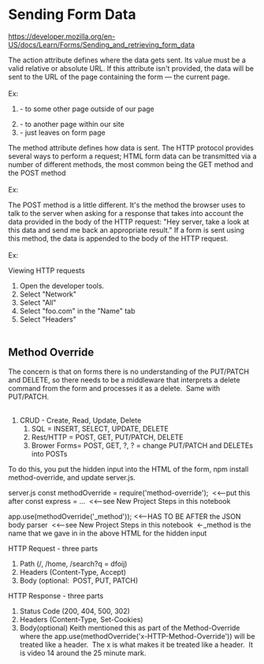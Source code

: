 # Sending Form Data
https://developer.mozilla.org/en-US/docs/Learn/Forms/Sending_and_retrieving_form_data


The action attribute defines where the data gets sent. Its value must be a valid relative or absolute URL. If this attribute isn't provided, the data will be sent to the URL of the page containing the form — the current page.
<br><br>
Ex:
<br>
1. <form action="https://example.com"> - to some other page outside of our page
2. <form action="/somewhere_else"> - to another page within our site
3. <form> - just leaves on form page

The method attribute defines how data is sent. The HTTP protocol provides several ways to perform a request; HTML form data can be transmitted via a number of different methods, the most common being the GET method and the POST method
<br><br>
Ex:
<br>
<form action="http://www.foo.com" method="GET">

The POST method is a little different. It's the method the browser uses to talk to the server when asking for a response that takes into account the data provided in the body of the HTTP request: "Hey server, take a look at this data and send me back an appropriate result." If a form is sent using this method, the data is appended to the body of the HTTP request.
<br><br>
Ex:
<br>
<form action="http://www.foo.com" method="POST">

Viewing HTTP requests
<br>
1. Open the developer tools.
2. Select "Network"
3. Select "All"
4. Select "foo.com" in the "Name" tab
5. Select "Headers"
<br><br>

## Method Override
The concern is that on forms there is no understanding of the PUT/PATCH and DELETE, so there needs to be a middleware that interprets a delete command from the form and processes it as a delete.  Same with PUT/PATCH.
<br><br>
1. CRUD - Create, Read, Update, Delete
	1. SQL = INSERT, SELECT, UPDATE, DELETE
	2. Rest/HTTP = POST, GET, PUT/PATCH, DELETE
	3. Brower Forms= POST, GET, ?, ? = change PUT/PATCH and DELETEs into POSTs

To do this, you put the hidden input into the HTML of the form, npm install method-override, and update server.js.

server.js
const methodOverride = require('method-override');  <<--put this after const express = ...  <<--see New Project Steps in this notebook

app.use(methodOverride('_method')); <<--HAS TO BE AFTER the JSON body parser  <<--see New Project Steps in this notebook  <-_method is the name that we gave in in the above HTML for the hidden input


HTTP Request - three parts
<br>
1. Path (/, /home, /search?q = dfoij)
2. Headers (Content-Type, Accept)
3. Body (optional:  POST, PUT, PATCH)

HTTP Response - three parts
<br>
1. Status Code (200, 404, 500, 302)
2. Headers (Content-Type, Set-Cookies)
3. Body(optional)
Keith mentioned this as part of the Method-Override where the app.use(methodOverride('x-HTTP-Method-Override')) will be treated like a header.  The x is what makes it be treated like a header.  It is video 14 around the 25 minute mark.
